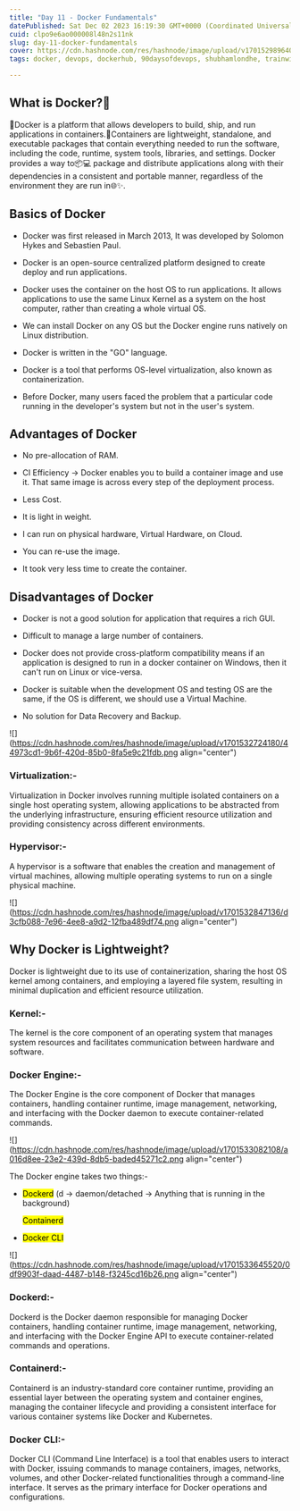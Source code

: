 ```yaml
---
title: "Day 11 - Docker Fundamentals"
datePublished: Sat Dec 02 2023 16:19:30 GMT+0000 (Coordinated Universal Time)
cuid: clpo9e6ao000008l48n2s11nk
slug: day-11-docker-fundamentals
cover: https://cdn.hashnode.com/res/hashnode/image/upload/v1701529896409/a9b7d1a0-37bb-45ea-8e11-56a41431cb12.png
tags: docker, devops, dockerhub, 90daysofdevops, shubhamlondhe, trainwithshubham, tws

---
```


## **What is Docker?**🐳

  
🐳Docker is a platform that allows developers to build, ship, and run applications in containers.🚀Containers are lightweight, standalone, and executable packages that contain everything needed to run the software, including the code, runtime, system tools, libraries, and settings. Docker provides a way to📦💻 package and distribute applications along with their dependencies in a consistent and portable manner, regardless of the environment they are run in🌐✨.

## Basics of Docker

* Docker was first released in March 2013, It was developed by Solomon Hykes and Sebastien Paul.
    
* Docker is an open-source centralized platform designed to create deploy and run applications.
    
* Docker uses the container on the host OS to run applications. It allows applications to use the same Linux Kernel as a system on the host computer, rather than creating a whole virtual OS.
    
* We can install Docker on any OS but the Docker engine runs natively on Linux distribution.
    
* Docker is written in the "GO" language.
    
* Docker is a tool that performs OS-level virtualization, also known as containerization.
    
* Before Docker, many users faced the problem that a particular code running in the developer's system but not in the user's system.
    

## Advantages of Docker

* No pre-allocation of RAM.
    
* CI Efficiency -&gt; Docker enables you to build a container image and use it. That same image is across every step of the deployment process.
    
* Less Cost.
    
* It is light in weight.
    
* I can run on physical hardware, Virtual Hardware, on Cloud.
    
* You can re-use the image.
    
* It took very less time to create the container.
    

## Disadvantages of Docker

* Docker is not a good solution for application that requires a rich GUI.
    
* Difficult to manage a large number of containers.
    
* Docker does not provide cross-platform compatibility means if an application is designed to run in a docker container on Windows, then it can't run on Linux or vice-versa.
    
* Docker is suitable when the development OS and testing OS are the same, if the OS is different, we should use a Virtual Machine.
    
* No solution for Data Recovery and Backup.
    

![](https://cdn.hashnode.com/res/hashnode/image/upload/v1701532724180/44973cd1-9b6f-420d-85b0-8fa5e9c21fdb.png align="center")

### **Virtualization:-**

Virtualization in Docker involves running multiple isolated containers on a single host operating system, allowing applications to be abstracted from the underlying infrastructure, ensuring efficient resource utilization and providing consistency across different environments.

### **Hypervisor:-**

A hypervisor is a software that enables the creation and management of virtual machines, allowing multiple operating systems to run on a single physical machine.

![](https://cdn.hashnode.com/res/hashnode/image/upload/v1701532847136/d3cfb088-7e96-4ee8-a9d2-12fba489df74.png align="center")

## **Why Docker is Lightweight?**

Docker is lightweight due to its use of containerization, sharing the host OS kernel among containers, and employing a layered file system, resulting in minimal duplication and efficient resource utilization.

### **Kernel:-**

The kernel is the core component of an operating system that manages system resources and facilitates communication between hardware and software.

### **Docker Engine**:-

The Docker Engine is the core component of Docker that manages containers, handling container runtime, image management, networking, and interfacing with the Docker daemon to execute container-related commands.

![](https://cdn.hashnode.com/res/hashnode/image/upload/v1701533082108/a016d8ee-23e2-439d-8db5-baded45271c2.png align="center")

The Docker engine takes two things:-

* <mark>Dockerd</mark> (d -&gt; daemon/detached -&gt; Anything that is running in the background)
    
    <mark>Containerd</mark>
    
* <mark>Docker CLI</mark>
    

![](https://cdn.hashnode.com/res/hashnode/image/upload/v1701533645520/0df9903f-daad-4487-b148-f3245cd16b26.png align="center")

### **Dockerd:-**

Dockerd is the Docker daemon responsible for managing Docker containers, handling container runtime, image management, networking, and interfacing with the Docker Engine API to execute container-related commands and operations.

### **Containerd**:-

Containerd is an industry-standard core container runtime, providing an essential layer between the operating system and container engines, managing the container lifecycle and providing a consistent interface for various container systems like Docker and Kubernetes.

### **Docker CLI:-**

Docker CLI (Command Line Interface) is a tool that enables users to interact with Docker, issuing commands to manage containers, images, networks, volumes, and other Docker-related functionalities through a command-line interface. It serves as the primary interface for Docker operations and configurations.